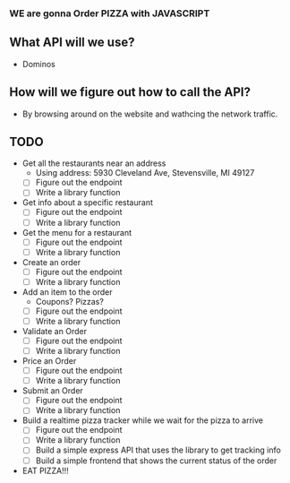 ### WE are gonna Order PIZZA with JAVASCRIPT

## What API will we use?
* Dominos

## How will we figure out how to call the API?
* By browsing around on the website and wathcing the network traffic.

## TODO
* Get all the restaurants near an address
  * Using address: 5930 Cleveland Ave, Stevensville, MI 49127
  * [ ] Figure out the endpoint
  * [ ] Write a library function
* Get info about a specific restaurant
  * [ ] Figure out the endpoint
  * [ ] Write a library function
* Get the menu for a restaurant
  * [ ] Figure out the endpoint
  * [ ] Write a library function
* Create an order 
  * [ ] Figure out the endpoint
  * [ ] Write a library function
* Add an item to the order
  * Coupons? Pizzas?
  * [ ] Figure out the endpoint
  * [ ] Write a library function
* Validate an Order  
  * [ ] Figure out the endpoint
  * [ ] Write a library function
* Price an Order  
  * [ ] Figure out the endpoint
  * [ ] Write a library function
* Submit an Order  
  * [ ] Figure out the endpoint
  * [ ] Write a library function
* Build a realtime pizza tracker while we wait for the pizza to arrive
  * [ ] Figure out the endpoint
  * [ ] Write a library function
  * [ ] Build a simple express API that uses the library to get tracking info
  * [ ] Build a simple frontend that shows the current status of the order  
* EAT PIZZA!!!